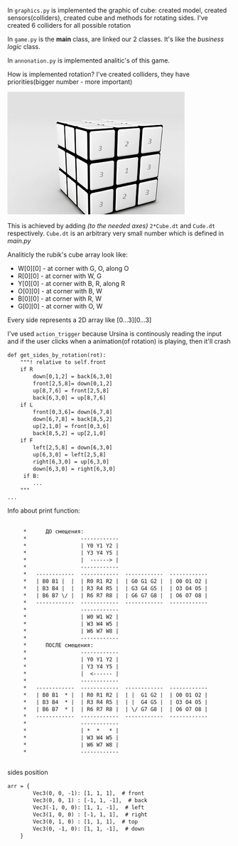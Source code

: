 In ```graphics.py``` is implemented the graphic of cube: created model, created sensors(colliders), created cube and
methods for rotating sides. I've created 6 colliders for all possible rotation

In ```game.py``` is the **main** class, are linked our 2 classes. It's like the *business logic* class.

In ```annonation.py```  is implemented analitic's of this game.

How is implemented rotation? I've created colliders, they have priorities(bigger number - more important)

![img.png](res/img.png)

This is achieved by adding *(to the needed axes)* ```2*Cube.dt``` and ```Cude.dt``` respectively. ```Cube.dt``` is
an arbitrary very small number which is defined in *main.py*

Analiticly the rubik's cube array look like:

- W[0][0] - at corner with G, O, along O
- R[0][0] - at corner with W, G
- Y[0][0] - at corner with B, R, along R
- O[0][0] - at corner with B, W
- B[0][0] - at corner with R, W
- G[0][0] - at corner with O, W

Every side represents a 2D array like [0...3][0...3]

I've used ```action_trigger``` because Ursina is continously reading the input
and if the user clicks when a animation(of rotation) is playing,
then it'll crash

```commandline
def get_sides_by_rotation(rot):
    """! relative to self.front
    if R
        down[0,1,2] = back[6,3,0]
        front[2,5,8]= down[0,1,2]
        up[8,7,6] = front[2,5,8]
        back[6,3,0] = up[8,7,6]
    if L
        front[0,3,6]= down[6,7,8]
        down[6,7,8] = back[8,5,2]
        up[2,1,0] = front[0,3,6]
        back[8,5,2] = up[2,1,0]
    if F
        left[2,5,8] = down[6,3,0]
        up[6,3,0] = left[2,5,8]
        right[6,3,0] = up[6,3,0]
        down[6,3,0] = right[6,3,0]
     if B:
        ...
    """
...
```

Info about print function:

```commandline

     *      ДО смещения:
     *                 ------------
     *                 | Y0 Y1 Y2 |
     *                 | Y3 Y4 Y5 |
     *                 |  ------> |
     *                 ------------
     *   ------------  ------------  ------------  ------------
     *   | B0 B1 |  |  | R0 R1 R2 |  | G0 G1 G2 |  | O0 O1 O2 |
     *   | B3 B4 |  |  | R3 R4 R5 |  | G3 G4 G5 |  | O3 O4 O5 |
     *   | B6 B7 \/ |  | R6 R7 R8 |  | G6 G7 G8 |  | O6 O7 O8 |
     *   ------------  ------------  ------------  ------------
     *                 ------------
     *                 | W0 W1 W2 |
     *                 | W3 W4 W5 |
     *                 | W6 W7 W8 |
     *                 ------------
     *      ПОСЛЕ смещения:
     *                 ------------
     *                 | Y0 Y1 Y2 |
     *                 | Y3 Y4 Y5 |
     *                 |  <------ |
     *                 ------------
     *   ------------  ------------  ------------  ------------
     *   | B0 B1  * |  | R0 R1 R2 |  | |  G1 G2 |  | O0 O1 O2 |
     *   | B3 B4  * |  | R3 R4 R5 |  | |  G4 G5 |  | O3 O4 O5 |
     *   | B6 B7  * |  | R6 R7 R8 |  | \/ G7 G8 |  | O6 O7 O8 |
     *   ------------  ------------  ------------  ------------
     *                 ------------
     *                 | *  *   * |
     *                 | W3 W4 W5 |
     *                 | W6 W7 W8 |
     *                 ------------
   
```

sides position

```commandline
arr = {
        Vec3(0, 0, -1): [1, 1, 1],  # front
        Vec3(0, 0, 1) : [-1, 1, -1],  # back
        Vec3(-1, 0, 0): [1, 1, -1],  # left
        Vec3(1, 0, 0) : [-1, 1, 1],  # right
        Vec3(0, 1, 0) : [1, 1, 1],  # top
        Vec3(0, -1, 0): [1, 1, -1],  # down
    }

```